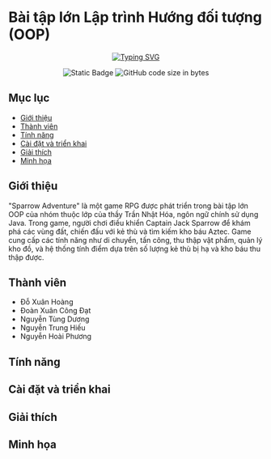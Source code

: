 # Bài tập lớn Lập trình Hướng đối tượng (OOP)


<p align="center">
<a href="https://git.io/typing-svg"><img src="https://readme-typing-svg.demolab.com?font=Fira+Code&pause=1000&center=true&vCenter=true&random=false&width=450&lines=Sparrow+Adventure" alt="Typing SVG" /></a>
</p>
<div align="center">
<img alt="Static Badge" src="https://img.shields.io/badge/HUST-course-blue?labelColor=EE4E4E&color=151515">
<img alt="GitHub code size in bytes" src="https://img.shields.io/github/languages/code-size/ppap-1264589/SparrowAdventure?labelColor=7AA2E3&color=97E7E1">
</div>

## Mục lục
- [Giới thiệu](#giới-thiệu)
- [Thành viên](#thành-viên)
- [Tính năng](#tính-năng)
- [Cài đặt và triển khai](#cài-đặt-và-triển-khai)
- [Giải thích](#giải-thích)
- [Minh họa](#minh-họa)


## Giới thiệu
  "Sparrow Adventure" là một game RPG được phát triển trong bài tập lớn OOP của nhóm thuộc lớp của thầy Trần Nhật Hóa, ngôn ngữ chính sử dụng Java. Trong game, người chơi điều khiển Captain Jack Sparrow để khám phá các vùng đất, chiến đấu với kẻ thù và tìm kiếm kho báu Aztec. Game cung cấp các tính năng như di chuyển, tấn công, thu thập vật phẩm, quản lý kho đồ, và hệ thống tính điểm dựa trên số lượng kẻ thù bị hạ và kho báu thu thập được.
## Thành viên
  - Đỗ Xuân Hoàng
  - Đoàn Xuân Công Đạt
  - Nguyễn Tùng Dương
  - Nguyễn Trung Hiếu
  - Nguyễn Hoài Phương

## Tính năng


## Cài đặt và triển khai


## Giải thích
## Minh họa
